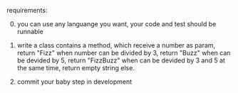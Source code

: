 requirements:

0. you can use any languange you want, your code and test should be runnable

1. write a class contains a method, which receive a number as param, return "Fizz" when number can be divided by 3, return "Buzz" when can be devided by 5, return "FizzBuzz" when can be devided by 3 and 5 at the same time, return empty string else.

2. commit your baby step in development
